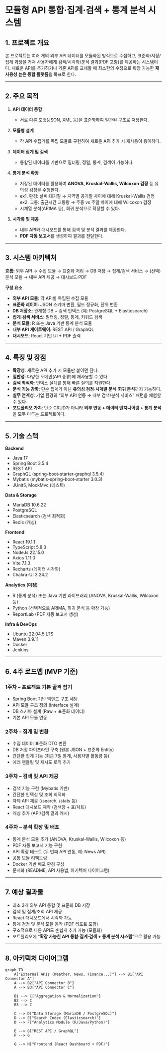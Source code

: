 # 모듈형 API 통합·집계·검색 + 통계 분석 시스템

## 1. 프로젝트 개요

본 프로젝트는 여러 개의 외부 API 데이터를 모듈화된 방식으로 수집하고, 표준화/저장/집계 과정을 거쳐 사용자에게 검색/시각화/분석 결과(PDF 포함)를 제공하는 시스템이다.
새로운 API를 추가하거나 기존 API를 교체할 때 최소한의 수정으로 확장 가능한 **재사용성 높은 통합 플랫폼**을 목표로 한다.

---

## 2. 주요 목적

1. **API 데이터 통합**

   * 서로 다른 포맷(JSON, XML 등)을 표준화하여 일관된 구조로 저장한다.
2. **모듈형 설계**

   * 각 API 수집기를 독립 모듈로 구현하여 새로운 API 추가 시 재사용이 용이하다.
3. **데이터 집계 및 검색**

   * 통합된 데이터를 기반으로 필터링, 정렬, 통계, 검색이 가능하다.
4. **통계 분석 확장**

   * 저장된 데이터를 활용하여 **ANOVA, Kruskal-Wallis, Wilcoxon 검정** 등 유의성 검정을 수행한다.
   * ex1. 환경: 날씨·대기질 → 지역별 공기질 차이에 대해 Kruskal-Wallis 검정  
     ex2. 교통: 출근시간 교통량 → 주중 vs 주말 차이에 대해 Wilcoxon 검정
   * 시계열 분석(ARIMA 등), 회귀 분석으로 확장할 수 있다.
5. **시각화 및 제공**

   * 내부 API와 대시보드를 통해 검색 및 분석 결과를 제공한다.
   * **PDF 자동 보고서**를 생성하여 결과를 전달한다.

---

## 3. 시스템 아키텍처

**흐름:**
외부 API → 수집 모듈 → 표준화 처리 → DB 저장 → 집계/검색 서비스 → (선택) 분석 모듈 → 내부 API 제공 → 대시보드·PDF

**구성 요소**

* **외부 API 모듈**: 각 API별 독립된 수집 모듈
* **표준화 레이어**: JSON 스키마 변환, 필드 정규화, 단위 변환
* **DB 저장소**: 관계형 DB + 검색 인덱스 (예: PostgreSQL + Elasticsearch)
* **집계·검색 서비스**: 필터링, 정렬, 통계, 키워드 검색
* **분석 모듈**: R 또는 Java 기반 통계 분석 모듈
* **내부 API 게이트웨이**: REST API / GraphQL
* **대시보드**: React 기반 UI + PDF 출력

---

## 4. 특징 및 장점

* **확장성**: 새로운 API 추가 시 모듈만 붙이면 된다.
* **일반성**: 다양한 도메인(API 종류)에 재사용할 수 있다.
* **검색 최적화**: 인덱스 설계를 통해 빠른 질의를 지원한다.
* **분석 기능 강화**: 단순 집계가 아닌 **유의성 검정·시계열 분석·회귀 분석**까지 가능하다.
* **실무 연계성**: 기업 환경의 “외부 API 연동 → 내부 검색/분석 서비스” 패턴을 체험할 수 있다.
* **포트폴리오 가치**: 단순 CRUD가 아니라 **외부 연동 + 데이터 엔지니어링 + 통계 분석**을 모두 다루는 프로젝트이다.

---

## 5. 기술 스택

**Backend**

* Java 17
* Spring Boot 3.5.4
* REST API
* GraphQL (spring-boot-starter-graphql 3.5.4)
* Mybatis (mybatis-spring-boot-starter 3.0.3)
* JUnit5, MockMvc (테스트)

**Data & Storage**

* MariaDB 10.6.22
* PostgreSQL
* Elasticsearch (검색 최적화)
* Redis (캐싱)

**Frontend**

* React 19.1.1
* TypeScript 5.8.3
* NodeJs 22.15.0
* Axios 1.11.0
* Vite 7.1.3
* Recharts (데이터 시각화)
* Chakra-UI 3.24.2

**Analytics (미정)**

* R (통계 분석) 또는 Java 기반 라이브러리 (ANOVA, Kruskal-Wallis, Wilcoxon 등)
* Python (선택적으로 ARIMA, 회귀 분석 등 확장 가능)
* ReportLab (PDF 자동 보고서 생성)

**Infra & DevOps**

* Ubuntu 22.04.5 LTS
* Maven 3.9.11
* Docker
* Jenkins

---

## 6. 4주 로드맵 (MVP 기준)

### **1주차 – 프로젝트 기본 골격 잡기**

* Spring Boot 기반 백엔드 구조 세팅
* API 모듈 구조 정의 (Interface 설계)
* DB 스키마 설계 (Raw + 표준화 데이터)
* 기본 API 모듈 연동

### **2주차 – 집계 및 변환**

* 수집 데이터 표준화 DTO 변환
* DB 저장 파이프라인 구축 (원본 JSON + 표준화 Entity)
* 간단한 집계 기능 (최근 7일 통계, 사용자별 활동량 등)
* 에러 핸들링 및 재시도 로직 추가

### **3주차 – 검색 및 API 제공**

* 검색 기능 구현 (Mybatis 기반)
* 간단한 인덱싱 및 조회 최적화
* 자체 API 제공 (/search, /stats 등)
* React 대시보드 제작 (검색창 + 표/차트)
* 캐싱 추가 (API/검색 결과 캐시)

### **4주차 – 분석 확장 및 배포**

* 통계 분석 모듈 추가 (ANOVA, Kruskal-Wallis, Wilcoxon 등)
* PDF 자동 보고서 기능 구현
* API 확장 테스트 (두 번째 API 연동, 예: News API)
* 공통 모듈 리팩토링
* Docker 기반 배포 환경 구성
* 문서화 (README, API 사용법, 아키텍처 다이어그램)

---

## 7. 예상 결과물

* 최소 2개 외부 API 통합 및 표준화 DB 저장
* 검색 및 집계/조회 API 제공
* React 대시보드에서 시각화 가능
* 통계 검정 및 분석 모듈 동작 (PDF 리포트 포함)
* 구조적으로 다른 API도 손쉽게 추가 가능 (모듈화)
* 포트폴리오에 “**확장 가능한 API 통합·집계·검색 + 통계 분석 시스템**”으로 활용 가능

---

## 8. 아키텍처 다이어그램

```mermaid
graph TD
    A["External APIs (Weather, News, Finance...)"] --> B1["API Connector A"]
    A --> B2["API Connector B"]
    A --> B3["API Connector C"]

    B1 --> C["Aggregation & Normalization"]
    B2 --> C
    B3 --> C

    C --> D["Data Storage (MariaDB / PostgreSQL)"]
    D --> E["Search Index (Elasticsearch)"]
    D --> F["Analytics Module (R/Java/Python)"]

    E --> G["REST API / GraphQL"]
    F --> G

    G --> H["Frontend (React Dashboard + PDF)"]
```
